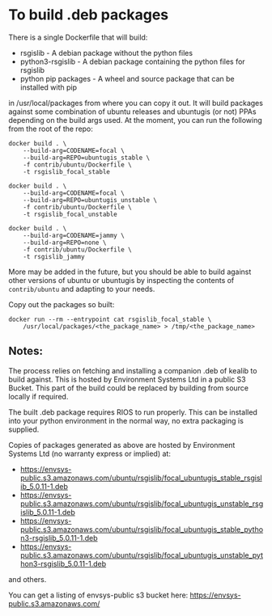 # To build .deb packages

There is a single Dockerfile that will build:

* rsgislib - A debian package without the python files
* python3-rsgislib - A debian package containing the python files for rsgislib
* python pip packages - A wheel and source package that can be installed with pip

in /usr/local/packages from where you can copy it out.  It will build packages
against some combination of ubuntu releases and ubuntugis (or not) PPAs depending
on the build args used.  At the moment, you can run the following from the root of
the repo:

```
docker build . \
    --build-arg=CODENAME=focal \
    --build-arg=REPO=ubuntugis_stable \
    -f contrib/ubuntu/Dockerfile \
    -t rsgislib_focal_stable

docker build . \
    --build-arg=CODENAME=focal \
    --build-arg=REPO=ubuntugis_unstable \
    -f contrib/ubuntu/Dockerfile \
    -t rsgislib_focal_unstable

docker build . \
    --build-arg=CODENAME=jammy \
    --build-arg=REPO=none \
    -f contrib/ubuntu/Dockerfile \
    -t rsgislib_jammy
```

More may be added in the future, but you should be able to build against other
versions of ubuntu or ubuntugis by inspecting the contents of `contrib/ubuntu`
and adapting to your needs.

Copy out the packages so built:

```
docker run --rm --entrypoint cat rsgislib_focal_stable \
    /usr/local/packages/<the_package_name> > /tmp/<the_package_name>
```

## Notes:

The process relies on fetching and installing a companion .deb of kealib to build against. This is hosted by Environment Systems Ltd in a public S3 Bucket. This part of the build could be replaced by building from source locally if required.

The built .deb package requires RIOS to run properly. This can be installed into your python environment in the normal way, no extra packaging is supplied.

Copies of packages generated as above are hosted by Environment Systems Ltd (no warranty express or implied) at:

 - https://envsys-public.s3.amazonaws.com/ubuntu/rsgislib/focal_ubuntugis_stable_rsgislib_5.0.11-1.deb
 - https://envsys-public.s3.amazonaws.com/ubuntu/rsgislib/focal_ubuntugis_unstable_rsgislib_5.0.11-1.deb
 - https://envsys-public.s3.amazonaws.com/ubuntu/rsgislib/focal_ubuntugis_stable_python3-rsgislib_5.0.11-1.deb
 - https://envsys-public.s3.amazonaws.com/ubuntu/rsgislib/focal_ubuntugis_unstable_python3-rsgislib_5.0.11-1.deb

and others.

You can get a listing of envsys-public s3 bucket here:
https://envsys-public.s3.amazonaws.com/
